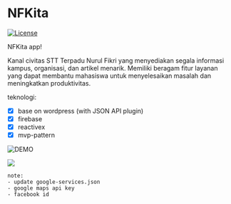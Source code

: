 # NFKita

[![License](https://img.shields.io/badge/License-Apache%202.0-blue.svg)](https://github.com/daeng-id/nfkita-mobile)


NFKita app!

Kanal civitas STT Terpadu Nurul Fikri yang menyediakan segala informasi kampus, organisasi, dan artikel menarik. Memiliki beragam fitur layanan yang dapat membantu mahasiswa untuk menyelesaikan masalah dan meningkatkan produktivitas.

teknologi:
- [x] base on wordpress (with JSON API plugin)
- [x] firebase
- [x] reactivex
- [x] mvp-pattern

![DEMO](https://github.com/daeng-id/nfkita-mobile/releases/tag/1.0)

![](https://raw.githubusercontent.com/daeng-id/nfkita-mobile/master/nfkita.png)


```
note:
- update google-services.json
- google maps api key
- facebook id
```
